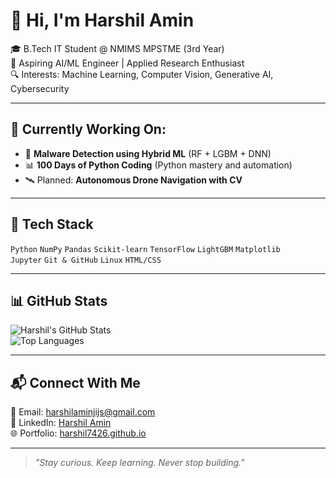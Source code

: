 # 👋 Hi, I'm Harshil Amin

🎓 B.Tech IT Student @ NMIMS MPSTME (3rd Year)  
🤖 Aspiring AI/ML Engineer | Applied Research Enthusiast  
🔍 Interests: Machine Learning, Computer Vision, Generative AI, Cybersecurity  

---

## 🧠 Currently Working On:
- 🚀 **Malware Detection using Hybrid ML** (RF + LGBM + DNN)
- 📊 **100 Days of Python Coding** (Python mastery and automation)
- 🛰️ Planned: **Autonomous Drone Navigation with CV**

---

## 🧰 Tech Stack
`Python` `NumPy` `Pandas` `Scikit-learn` `TensorFlow` `LightGBM` `Matplotlib`  
`Jupyter` `Git & GitHub` `Linux` `HTML/CSS`  

---

## 📊 GitHub Stats
![Harshil's GitHub Stats](https://github-readme-stats.vercel.app/api?username=Harshil7426&show_icons=true&theme=tokyonight)  
![Top Languages](https://github-readme-stats.vercel.app/api/top-langs/?username=Harshil7426&layout=compact&theme=tokyonight)

---

## 📬 Connect With Me
📧 Email: [harshilaminjijs@gmail.com](mailto:harshilaminjijs@gmail.com)  
💼 LinkedIn: [Harshil Amin](https://www.linkedin.com/in/harshil-amin-93943b1b0)  
🌐 Portfolio: [harshil7426.github.io](https://harshil7426.github.io/harshil-portfolio/)

---

> _"Stay curious. Keep learning. Never stop building."_
